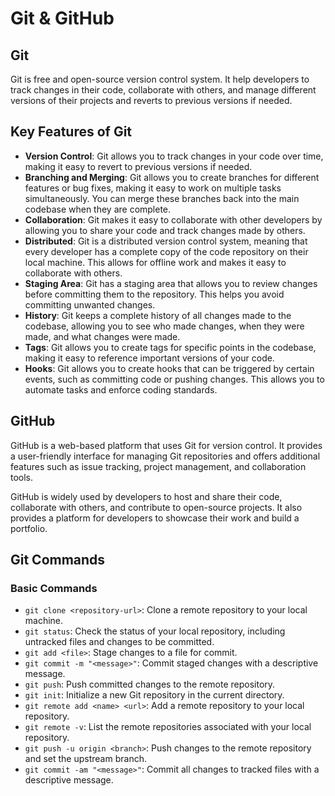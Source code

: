# Git & GitHub

## Git

Git is free and open-source version control system. It help developers to track changes in their code, collaborate with others, and manage different versions of their projects and reverts to previous versions if needed.

## Key Features of Git

- **Version Control**: Git allows you to track changes in your code over time, making it easy to revert to previous versions if needed.
- **Branching and Merging**: Git allows you to create branches for different features or bug fixes, making it easy to work on multiple tasks simultaneously. You can merge these branches back into the main codebase when they are complete.
- **Collaboration**: Git makes it easy to collaborate with other developers by allowing you to share your code and track changes made by others.
- **Distributed**: Git is a distributed version control system, meaning that every developer has a complete copy of the code repository on their local machine. This allows for offline work and makes it easy to collaborate with others.
- **Staging Area**: Git has a staging area that allows you to review changes before committing them to the repository. This helps you avoid committing unwanted changes.
- **History**: Git keeps a complete history of all changes made to the codebase, allowing you to see who made changes, when they were made, and what changes were made.
- **Tags**: Git allows you to create tags for specific points in the codebase, making it easy to reference important versions of your code.
- **Hooks**: Git allows you to create hooks that can be triggered by certain events, such as committing code or pushing changes. This allows you to automate tasks and enforce coding standards.

## GitHub

GitHub is a web-based platform that uses Git for version control. It provides a user-friendly interface for managing Git repositories and offers additional features such as issue tracking, project management, and collaboration tools.

GitHub is widely used by developers to host and share their code, collaborate with others, and contribute to open-source projects. It also provides a platform for developers to showcase their work and build a portfolio.

## Git Commands

### Basic Commands

- `git clone <repository-url>`: Clone a remote repository to your local machine.
- `git status`: Check the status of your local repository, including untracked files and changes to be committed.
- `git add <file>`: Stage changes to a file for commit.
- `git commit -m "<message>"`: Commit staged changes with a descriptive message.
- `git push`: Push committed changes to the remote repository.
- `git init`: Initialize a new Git repository in the current directory.
- `git remote add <name> <url>`: Add a remote repository to your local repository.
- `git remote -v`: List the remote repositories associated with your local repository.
- `git push -u origin <branch>`: Push changes to the remote repository and set the upstream branch.
- `git commit -am "<message>"`: Commit all changes to tracked files with a descriptive message.
